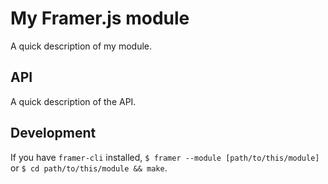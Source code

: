 # My Framer.js module

A quick description of my module.

## API

A quick description of the API.

## Development

If you have `framer-cli` installed, `$ framer --module [path/to/this/module]`
or `$ cd path/to/this/module && make`.
